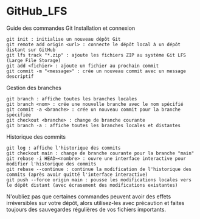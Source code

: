 # GitHub_LFS
Guide des commandes Git
Installation et connexion

    git init : initialise un nouveau dépôt Git
    git remote add origin <url> : connecte le dépôt local à un dépôt distant sur GitHub
    git lfs track "*.zip" : ajoute les fichiers ZIP au système Git LFS (Large File Storage)
    git add <fichier> : ajoute un fichier au prochain commit
    git commit -m "<message>" : crée un nouveau commit avec un message descriptif

Gestion des branches

    git branch : affiche toutes les branches locales
    git branch <nom> : crée une nouvelle branche avec le nom spécifié
    git commit -a <branche> : crée un nouveau commit pour la branche spécifiée
    git checkout <branche> : change de branche courante
    git branch -a : affiche toutes les branches locales et distantes

Historique des commits

    git log : affiche l'historique des commits
    git checkout main : change de branche courante pour la branche "main"
    git rebase -i HEAD~<nombre> : ouvre une interface interactive pour modifier l'historique des commits
    git rebase --continue : continue la modification de l'historique des commits (après avoir quitté l'interface interactive)
    git push --force origin main : pousse les modifications locales vers le dépôt distant (avec écrasement des modifications existantes)

N'oubliez pas que certaines commandes peuvent avoir des effets irréversibles sur votre dépôt, alors utilisez-les avec précaution et faites toujours des sauvegardes régulières de vos fichiers importants.
